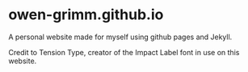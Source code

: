 # owen-grimm.github.io

A personal website made for myself using github pages and Jekyll.

Credit to Tension Type, creator of the Impact Label font in use on this website.
